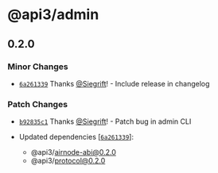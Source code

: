 # @api3/admin

## 0.2.0
### Minor Changes



- [`6a261339`](https://github.com/Siegrift/airnode/commit/6a261339f29c77dcea4c98a1fae66b73b295b9ae) Thanks [@Siegrift](https://github.com/Siegrift)! - Include release in changelog


### Patch Changes



- [`b92835c1`](https://github.com/Siegrift/airnode/commit/b92835c1dccf5eade5b90b27f40e0be380521e9a) Thanks [@Siegrift](https://github.com/Siegrift)! - Patch bug in admin CLI

- Updated dependencies [[`6a261339`](https://github.com/Siegrift/airnode/commit/6a261339f29c77dcea4c98a1fae66b73b295b9ae)]:
  - @api3/airnode-abi@0.2.0
  - @api3/protocol@0.2.0
